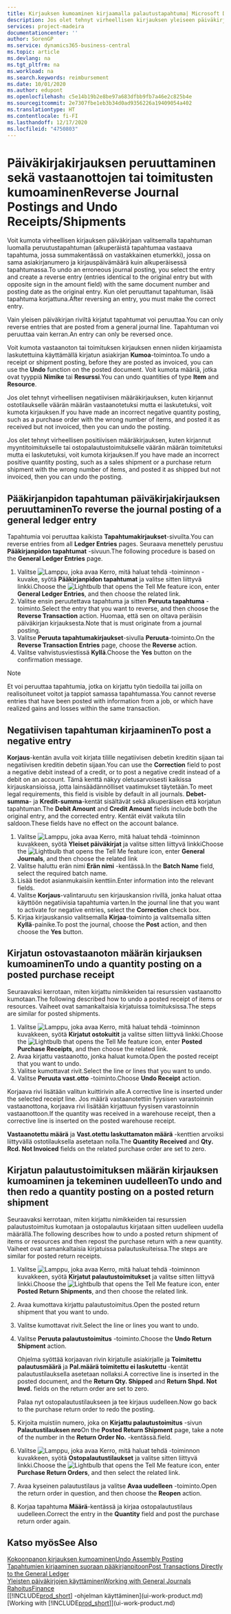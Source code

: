 ```yaml
---
title: Kirjauksen kumoaminen kirjaamalla palautustapahtuma| Microsoft Docs
description: Jos olet tehnyt virheellisen kirjauksen yleiseen päiväkirjaan, Peruuta tapahtuma -toiminnolla kumottu kirjaus luo oikean kirjausketjun.
services: project-madeira
documentationcenter: ''
author: SorenGP
ms.service: dynamics365-business-central
ms.topic: article
ms.devlang: na
ms.tgt_pltfrm: na
ms.workload: na
ms.search.keywords: reimbursement
ms.date: 10/01/2020
ms.author: edupont
ms.openlocfilehash: c5e14b19b2e8be97a683dfbb9fb7a46e2c825b4e
ms.sourcegitcommit: 2e7307fbe1eb3b34d0ad9356226a19409054a402
ms.translationtype: HT
ms.contentlocale: fi-FI
ms.lasthandoff: 12/17/2020
ms.locfileid: "4750803"
---
```

# <a name="reverse-journal-postings-and-undo-receiptsshipments"></a><span data-ttu-id="2ef87-103">Päiväkirjakirjauksen peruuttaminen sekä vastaanottojen tai toimitusten kumoaminen</span><span class="sxs-lookup"><span data-stu-id="2ef87-103">Reverse Journal Postings and Undo Receipts/Shipments</span></span>
<span data-ttu-id="2ef87-104">Voit kumota virheellisen kirjauksen päiväkirjaan valitsemalla tapahtuman luomalla peruutustapahtuman (alkuperäistä tapahtumaa vastaava tapahtuma, jossa summakentässä on vastakkainen etumerkki), jossa on sama asiakirjanumero ja kirjauspäivämäärä kuin alkuperäisessä tapahtumassa.</span><span class="sxs-lookup"><span data-stu-id="2ef87-104">To undo an erroneous journal posting, you select the entry and create a reverse entry (entries identical to the original entry but with opposite sign in the amount field) with the same document number and posting date as the original entry.</span></span> <span data-ttu-id="2ef87-105">Kun olet peruuttanut tapahtuman, lisää tapahtuma korjattuna.</span><span class="sxs-lookup"><span data-stu-id="2ef87-105">After reversing an entry, you must make the correct entry.</span></span>

<span data-ttu-id="2ef87-106">Vain yleisen päiväkirjan riviltä kirjatut tapahtumat voi peruuttaa.</span><span class="sxs-lookup"><span data-stu-id="2ef87-106">You can only reverse entries that are posted from a general journal line.</span></span> <span data-ttu-id="2ef87-107">Tapahtuman voi peruuttaa vain kerran.</span><span class="sxs-lookup"><span data-stu-id="2ef87-107">An entry can only be reversed once.</span></span>

<span data-ttu-id="2ef87-108">Voit kumota vastaanoton tai toimituksen kirjauksen ennen niiden kirjaamista laskutettuina käyttämällä kirjatun asiakirjan **Kumoa**-toimintoa.</span><span class="sxs-lookup"><span data-stu-id="2ef87-108">To undo a receipt or shipment posting, before they are posted as invoiced, you can use the **Undo** function on the posted document.</span></span> <span data-ttu-id="2ef87-109">Voit kumota määriä, jotka ovat tyyppiä **Nimike** tai **Resurssi**.</span><span class="sxs-lookup"><span data-stu-id="2ef87-109">You can undo quantities of type **Item** and **Resource**.</span></span>

<span data-ttu-id="2ef87-110">Jos olet tehnyt virheellisen negatiivisen määräkirjauksen, kuten kirjannut ostotilaukselle väärän määrän vastaanotetuksi mutta ei laskutetuksi, voit kumota kirjauksen.</span><span class="sxs-lookup"><span data-stu-id="2ef87-110">If you have made an incorrect negative quantity posting, such as a purchase order with the wrong number of items, and posted it as received but not invoiced, then you can undo the posting.</span></span>

<span data-ttu-id="2ef87-111">Jos olet tehnyt virheellisen positiivisen määräkirjauksen, kuten kirjannut myyntitoimitukselle tai ostopalautustoimitukselle väärän määrän toimitetuksi mutta ei laskutetuksi, voit kumota kirjauksen.</span><span class="sxs-lookup"><span data-stu-id="2ef87-111">If you have made an incorrect positive quantity posting, such as a sales shipment or a purchase return shipment with the wrong number of items, and posted it as shipped but not invoiced, then you can undo the posting.</span></span>   

## <a name="to-reverse-the-journal-posting-of-a-general-ledger-entry"></a><span data-ttu-id="2ef87-112">Pääkirjanpidon tapahtuman päiväkirjakirjauksen peruuttaminen</span><span class="sxs-lookup"><span data-stu-id="2ef87-112">To reverse the journal posting of a general ledger entry</span></span>
<span data-ttu-id="2ef87-113">Tapahtumia voi peruuttaa kaikista **Tapahtumakirjaukset**-sivuilta.</span><span class="sxs-lookup"><span data-stu-id="2ef87-113">You can reverse entries from all **Ledger Entries** pages.</span></span> <span data-ttu-id="2ef87-114">Seuraava menettely perustuu **Pääkirjanpidon tapahtumat** -sivuun.</span><span class="sxs-lookup"><span data-stu-id="2ef87-114">The following procedure is based on the **General Ledger Entries** page.</span></span>
1. <span data-ttu-id="2ef87-115">Valitse ![Lamppu, joka avaa Kerro, mitä haluat tehdä -toiminnon](media/ui-search/search_small.png "Kerro, mitä haluat tehdä") -kuvake, syötä **Pääkirjanpidon tapahtumat** ja valitse sitten liittyvä linkki.</span><span class="sxs-lookup"><span data-stu-id="2ef87-115">Choose the ![Lightbulb that opens the Tell Me feature](media/ui-search/search_small.png "Tell me what you want to do") icon, enter **General Ledger Entries**, and then choose the related link.</span></span>
2. <span data-ttu-id="2ef87-116">Valitse ensin peruutettava tapahtuma ja sitten **Peruuta tapahtuma** -toiminto.</span><span class="sxs-lookup"><span data-stu-id="2ef87-116">Select the entry that you want to reverse, and then choose the **Reverse Transaction** action.</span></span> <span data-ttu-id="2ef87-117">Huomaa, että sen on oltava peräisin päiväkirjan kirjauksesta.</span><span class="sxs-lookup"><span data-stu-id="2ef87-117">Note that is must originate from a journal posting.</span></span>
3. <span data-ttu-id="2ef87-118">Valitse **Peruuta tapahtumakirjaukset**-sivulla **Peruuta**-toiminto.</span><span class="sxs-lookup"><span data-stu-id="2ef87-118">On the **Reverse Transaction Entries** page, choose the **Reverse** action.</span></span>
4. <span data-ttu-id="2ef87-119">Valitse vahvistusviestissä **Kyllä**.</span><span class="sxs-lookup"><span data-stu-id="2ef87-119">Choose the **Yes** button on the confirmation message.</span></span>

> [!NOTE]
> <span data-ttu-id="2ef87-120">Et voi peruuttaa tapahtumia, jotka on kirjattu työn tiedoilla tai joilla on realisoituneet voitot ja tappiot samassa tapahtumassa.</span><span class="sxs-lookup"><span data-stu-id="2ef87-120">You cannot reverse entries that have been posted with information from a job, or which have realized gains and losses within the same transaction.</span></span>

## <a name="to-post-a-negative-entry"></a><span data-ttu-id="2ef87-121">Negatiivisen tapahtuman kirjaaminen</span><span class="sxs-lookup"><span data-stu-id="2ef87-121">To post a negative entry</span></span>  
<span data-ttu-id="2ef87-122">**Korjaus**-kentän avulla voit kirjata tilille negatiivisen debetin kreditin sijaan tai negatiivisen kreditin debetin sijaan.</span><span class="sxs-lookup"><span data-stu-id="2ef87-122">You can use the **Correction** field to post a negative debit instead of a credit, or to post a negative credit instead of a debit on an account.</span></span> <span data-ttu-id="2ef87-123">Tämä kenttä näkyy oletusarvoisesti kaikissa kirjauskansioissa, jotta lainsäädännölliset vaatimukset täytetään.</span><span class="sxs-lookup"><span data-stu-id="2ef87-123">To meet legal requirements, this field is visible by default in all journals.</span></span> <span data-ttu-id="2ef87-124">**Debet-summa**- ja **Kredit-summa**-kentät sisältävät sekä alkuperäisen että korjatun tapahtuman.</span><span class="sxs-lookup"><span data-stu-id="2ef87-124">The **Debit Amount** and **Credit Amount** fields include both the original entry, and the corrected entry.</span></span> <span data-ttu-id="2ef87-125">Kentät eivät vaikuta tilin saldoon.</span><span class="sxs-lookup"><span data-stu-id="2ef87-125">These fields have no effect on the account balance.</span></span>  

1.  <span data-ttu-id="2ef87-126">Valitse ![Lamppu, joka avaa Kerro, mitä haluat tehdä -toiminnon](media/ui-search/search_small.png "Kerro, mitä haluat tehdä") kuvakkeen, syötä **Yleiset päiväkirjat** ja valitse sitten liittyvä linkki</span><span class="sxs-lookup"><span data-stu-id="2ef87-126">Choose the ![Lightbulb that opens the Tell Me feature](media/ui-search/search_small.png "Tell me what you want to do") icon, enter **General Journals**, and then choose the related link</span></span>  
2.  <span data-ttu-id="2ef87-127">Valitse haluttu erän nimi **Erän nimi** -kentässä.</span><span class="sxs-lookup"><span data-stu-id="2ef87-127">In the **Batch Name** field, select the required batch name.</span></span>  
3.  <span data-ttu-id="2ef87-128">Lisää tiedot asianmukaisiin kenttiin.</span><span class="sxs-lookup"><span data-stu-id="2ef87-128">Enter information into the relevant fields.</span></span>  
4.  <span data-ttu-id="2ef87-129">Valitse **Korjaus**-valintaruutu sen kirjauskansion rivillä, jonka haluat ottaa käyttöön negatiivisia tapahtumia varten.</span><span class="sxs-lookup"><span data-stu-id="2ef87-129">In the journal line that you want to activate for negative entries, select the **Correction** check box.</span></span>  
5.  <span data-ttu-id="2ef87-130">Kirjaa kirjauskansio valitsemalla **Kirjaa**-toiminto ja valitsemalla sitten **Kyllä**-painike.</span><span class="sxs-lookup"><span data-stu-id="2ef87-130">To post the journal, choose the **Post** action, and then choose the **Yes** button.</span></span>

## <a name="to-undo-a-quantity-posting-on-a-posted-purchase-receipt"></a><span data-ttu-id="2ef87-131">Kirjatun ostovastaanoton määrän kirjauksen kumoaminen</span><span class="sxs-lookup"><span data-stu-id="2ef87-131">To undo a quantity posting on a posted purchase receipt</span></span>  
<span data-ttu-id="2ef87-132">Seuraavaksi kerrotaan, miten kirjattu nimikkeiden tai resurssien vastaanotto kumotaan.</span><span class="sxs-lookup"><span data-stu-id="2ef87-132">The following described how to undo a posted receipt of items or resources.</span></span> <span data-ttu-id="2ef87-133">Vaiheet ovat samankaltaisia kirjatuissa toimituksissa.</span><span class="sxs-lookup"><span data-stu-id="2ef87-133">The steps are similar for posted shipments.</span></span>

1.  <span data-ttu-id="2ef87-134">Valitse ![Lamppu, joka avaa Kerro, mitä haluat tehdä -toiminnon](media/ui-search/search_small.png "Kerro, mitä haluat tehdä") kuvakkeen, syötä **Kirjatut ostokuitit** ja valitse sitten liittyvä linkki.</span><span class="sxs-lookup"><span data-stu-id="2ef87-134">Choose the ![Lightbulb that opens the Tell Me feature](media/ui-search/search_small.png "Tell me what you want to do") icon, enter **Posted Purchase Receipts**, and then choose the related link.</span></span>  
2.  <span data-ttu-id="2ef87-135">Avaa kirjattu vastaanotto, jonka haluat kumota.</span><span class="sxs-lookup"><span data-stu-id="2ef87-135">Open the posted receipt that you want to undo.</span></span>  
3.  <span data-ttu-id="2ef87-136">Valitse kumottavat rivit.</span><span class="sxs-lookup"><span data-stu-id="2ef87-136">Select the line or lines that you want to undo.</span></span>  
4.  <span data-ttu-id="2ef87-137">Valitse **Peruuta vast.otto** -toiminto.</span><span class="sxs-lookup"><span data-stu-id="2ef87-137">Choose **Undo Receipt** action.</span></span>

<span data-ttu-id="2ef87-138">Korjaava rivi lisätään valitun kuittirivin alle.</span><span class="sxs-lookup"><span data-stu-id="2ef87-138">A corrective line is inserted under the selected receipt line.</span></span> <span data-ttu-id="2ef87-139">Jos määrä vastaanotettiin fyysisen varastoinnin vastaanottona, korjaava rivi lisätään kirjattuun fyysisen varastoinnin vastaanottoon.</span><span class="sxs-lookup"><span data-stu-id="2ef87-139">If the quantity was received in a warehouse receipt, then a corrective line is inserted on the posted warehouse receipt.</span></span>  

<span data-ttu-id="2ef87-140">**Vastaanotettu määrä** ja **Vast.otettu laskuttamaton määrä** -kenttien arvoiksi liittyvällä ostotilauksella asetetaan nolla.</span><span class="sxs-lookup"><span data-stu-id="2ef87-140">The **Quantity Received** and **Qty. Rcd. Not Invoiced** fields on the related purchase order are set to zero.</span></span>

## <a name="to-undo-and-then-redo-a-quantity-posting-on-a-posted-return-shipment"></a><span data-ttu-id="2ef87-141">Kirjatun palautustoimituksen määrän kirjauksen kumoaminen ja tekeminen uudelleen</span><span class="sxs-lookup"><span data-stu-id="2ef87-141">To undo and then redo a quantity posting on a posted return shipment</span></span>
<span data-ttu-id="2ef87-142">Seuraavaksi kerrotaan, miten kirjattu nimikkeiden tai resurssien palautustoimitus kumotaan ja ostopalautus kirjataan sitten uudelleen uudella määrällä.</span><span class="sxs-lookup"><span data-stu-id="2ef87-142">The following describes how to undo a posted return shipment of items or resources and then repost the purchase return with a new quantity.</span></span> <span data-ttu-id="2ef87-143">Vaiheet ovat samankaltaisia kirjatuissa palautuskuiteissa.</span><span class="sxs-lookup"><span data-stu-id="2ef87-143">The steps are similar for posted return receipts.</span></span>

1.  <span data-ttu-id="2ef87-144">Valitse ![Lamppu, joka avaa Kerro, mitä haluat tehdä -toiminnon](media/ui-search/search_small.png "Kerro, mitä haluat tehdä") kuvakkeen, syötä **Kirjatut palautustoimitukset** ja valitse sitten liittyvä linkki.</span><span class="sxs-lookup"><span data-stu-id="2ef87-144">Choose the ![Lightbulb that opens the Tell Me feature](media/ui-search/search_small.png "Tell me what you want to do") icon, enter **Posted Return Shipments**, and then choose the related link.</span></span>  
2.  <span data-ttu-id="2ef87-145">Avaa kumottava kirjattu palautustoimitus.</span><span class="sxs-lookup"><span data-stu-id="2ef87-145">Open the posted return shipment that you want to undo.</span></span>
3. <span data-ttu-id="2ef87-146">Valitse kumottavat rivit.</span><span class="sxs-lookup"><span data-stu-id="2ef87-146">Select the line or lines you want to undo.</span></span>  

4.  <span data-ttu-id="2ef87-147">Valitse **Peruuta palautustoimitus** -toiminto.</span><span class="sxs-lookup"><span data-stu-id="2ef87-147">Choose the **Undo Return Shipment** action.</span></span>  

    <span data-ttu-id="2ef87-148">Ohjelma syöttää korjaavan rivin kirjatulle asiakirjalle ja **Toimitettu palautusmäärä** ja **Pal.määrä toimitettu ei laskutettu** -kentät palautustilauksella asetetaan nollaksi.</span><span class="sxs-lookup"><span data-stu-id="2ef87-148">A corrective line is inserted in the posted document, and the **Return Qty. Shipped** and **Return Shpd. Not Invd.** fields on the return order are set to zero.</span></span>  

    <span data-ttu-id="2ef87-149">Palaa nyt ostopalautustilaukseen ja tee kirjaus uudelleen.</span><span class="sxs-lookup"><span data-stu-id="2ef87-149">Now go back to the purchase return order to redo the posting.</span></span>  

5.  <span data-ttu-id="2ef87-150">Kirjoita muistiin numero, joka on **Kirjattu palautustoimitus** -sivun **Palautustilauksen nro**</span><span class="sxs-lookup"><span data-stu-id="2ef87-150">On the **Posted Return Shipment** page, take a note of the number in the **Return Order No.**</span></span> <span data-ttu-id="2ef87-151">-kentässä.</span><span class="sxs-lookup"><span data-stu-id="2ef87-151">field.</span></span>  
6.  <span data-ttu-id="2ef87-152">Valitse ![Lamppu, joka avaa Kerro, mitä haluat tehdä -toiminnon](media/ui-search/search_small.png "Kerro, mitä haluat tehdä") kuvakkeen, syötä **Ostopalautustilaukset** ja valitse sitten liittyvä linkki.</span><span class="sxs-lookup"><span data-stu-id="2ef87-152">Choose the ![Lightbulb that opens the Tell Me feature](media/ui-search/search_small.png "Tell me what you want to do") icon, enter **Purchase Return Orders**, and then select the related link.</span></span>  
7.  <span data-ttu-id="2ef87-153">Avaa kyseinen palautustilaus ja valitse **Avaa uudelleen** -toiminto.</span><span class="sxs-lookup"><span data-stu-id="2ef87-153">Open the return order in question, and then choose the **Reopen** action.</span></span>  
8.  <span data-ttu-id="2ef87-154">Korjaa tapahtuma **Määrä**-kentässä ja kirjaa ostopalautustilaus uudelleen.</span><span class="sxs-lookup"><span data-stu-id="2ef87-154">Correct the entry in the **Quantity** field and post the purchase return order again.</span></span>  

## <a name="see-also"></a><span data-ttu-id="2ef87-155">Katso myös</span><span class="sxs-lookup"><span data-stu-id="2ef87-155">See Also</span></span>
[<span data-ttu-id="2ef87-156">Kokoonpanon kirjauksen kumoaminen</span><span class="sxs-lookup"><span data-stu-id="2ef87-156">Undo Assembly Posting</span></span>](assembly-how-to-undo-assembly-posting.md)  
[<span data-ttu-id="2ef87-157">Tapahtumien kirjaaminen suoraan pääkirjanpitoon</span><span class="sxs-lookup"><span data-stu-id="2ef87-157">Post Transactions Directly to the General Ledger</span></span>](finance-how-post-transactions-directly.md)  
[<span data-ttu-id="2ef87-158">Yleisten päiväkirjojen käyttäminen</span><span class="sxs-lookup"><span data-stu-id="2ef87-158">Working with General Journals</span></span>](ui-work-general-journals.md)  
[<span data-ttu-id="2ef87-159">Rahoitus</span><span class="sxs-lookup"><span data-stu-id="2ef87-159">Finance</span></span>](finance.md)  
<span data-ttu-id="2ef87-160">[[!INCLUDE[prod_short](includes/prod_short.md)] -ohjelman käyttäminen](ui-work-product.md)</span><span class="sxs-lookup"><span data-stu-id="2ef87-160">[Working with [!INCLUDE[prod_short](includes/prod_short.md)]](ui-work-product.md)</span></span>  
